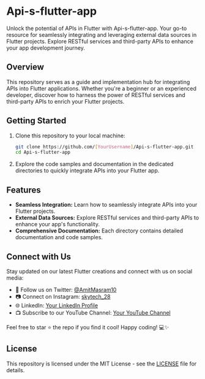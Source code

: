 # Api-s-flutter-app

Unlock the potential of APIs in Flutter with Api-s-flutter-app. Your go-to resource for seamlessly integrating and leveraging external data sources in Flutter projects. Explore RESTful services and third-party APIs to enhance your app development journey.

## Overview

This repository serves as a guide and implementation hub for integrating APIs into Flutter applications. Whether you're a beginner or an experienced developer, discover how to harness the power of RESTful services and third-party APIs to enrich your Flutter projects.

## Getting Started

1. Clone this repository to your local machine:

    ```bash
    git clone https://github.com/[YourUsername]/Api-s-flutter-app.git
    cd Api-s-flutter-app
    ```

2. Explore the code samples and documentation in the dedicated directories to quickly integrate APIs into your Flutter app.

## Features

- **Seamless Integration:** Learn how to seamlessly integrate APIs into your Flutter projects.
- **External Data Sources:** Explore RESTful services and third-party APIs to enhance your app's functionality.
- **Comprehensive Documentation:** Each directory contains detailed documentation and code samples.



## Connect with Us

Stay updated on our latest Flutter creations and connect with us on social media:

- 📱 Follow us on Twitter: [@AmitMasram10](https://twitter.com/AmitMasram10)
- 📷 Connect on Instagram: [skytech_28](https://www.instagram.com/skytech_28/)
- 🌐 LinkedIn: [Your LinkedIn Profile](https://www.linkedin.com/feed/)
- 📺 Subscribe to our YouTube Channel: [Your YouTube Channel](https://www.youtube.com/channel/UC95U3IDgISWVeyqo4CGBywQ)

Feel free to star ⭐️ the repo if you find it cool! Happy coding! 💻✨

## License

This repository is licensed under the MIT License - see the [LICENSE](LICENSE) file for details.


